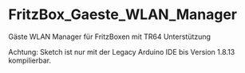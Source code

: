 # FritzBox_Gaeste_WLAN_Manager
Gäste WLAN Manager für FritzBoxen mit TR64 Unterstützung

Achtung: Sketch ist nur mit der Legacy Arduino IDE bis Version 1.8.13 kompilierbar.
